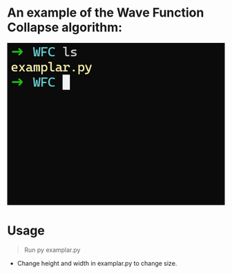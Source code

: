 # An example of the Wave Function Collapse algorithm: 
![WFC](images/WFC.gif)

# Usage
> Run py examplar.py
 - Change height and width in examplar.py to change size.

